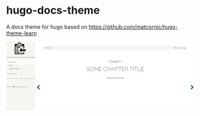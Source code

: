 # hugo-docs-theme
A docs theme for hugo based on https://github.com/matcornic/hugo-theme-learn

![Example](https://github.com/svx/hugo-docs-theme/blob/master/docs/_static/screen-hugo-docs-theme.png)
